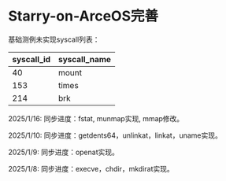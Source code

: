 # Starry-on-ArceOS完善

基础测例未实现syscall列表：

| syscall_id | syscall_name |
| ---------- | ------------ |
| 40         | mount        |
| 153        | times        |
| 214        | brk          |

2025/1/16: 同步进度：fstat, munmap实现, mmap修改。

2025/1/10: 同步进度：getdents64，unlinkat，linkat，uname实现。

2025/1/9: 同步进度：openat实现。

2025/1/8: 同步进度：execve，chdir，mkdirat实现。